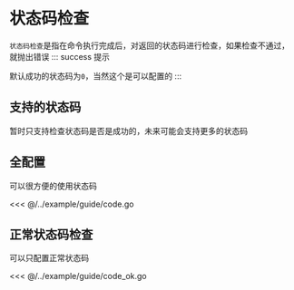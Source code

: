 # 状态码检查

`状态码检查`是指在命令执行完成后，对返回的状态码进行检查，如果检查不通过，就抛出错误
::: success 提示

默认成功的状态码为`0`，当然这个是可以配置的
:::

## 支持的状态码
暂时只支持检查状态码是否是成功的，未来可能会支持更多的状态码

## 全配置

可以很方便的使用状态码

<<< @/../example/guide/code.go

## 正常状态码检查

可以只配置正常状态码

<<< @/../example/guide/code_ok.go
